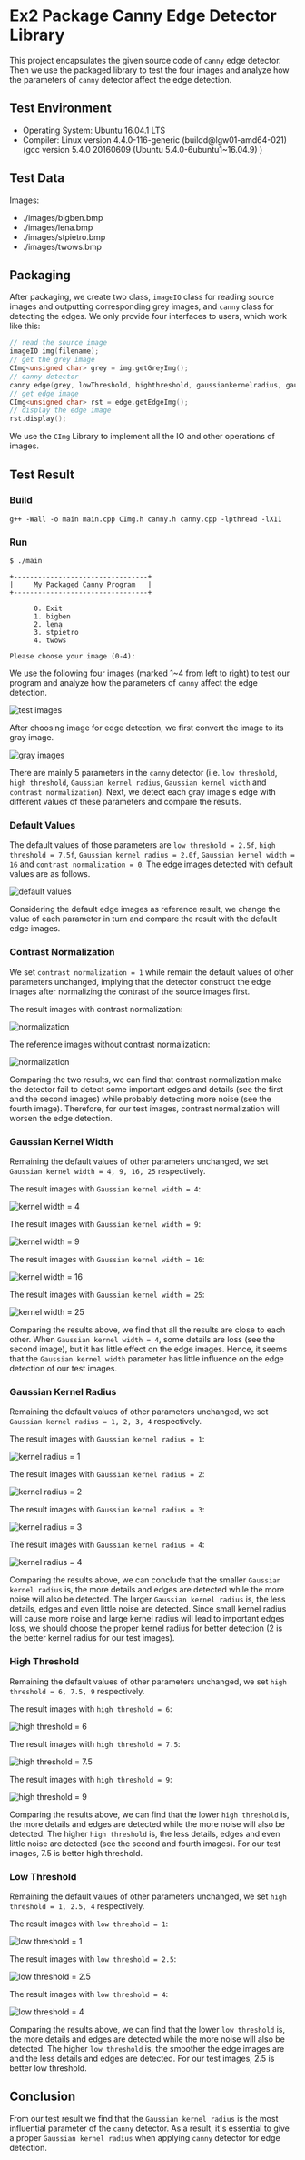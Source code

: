 # Ex2 Package Canny Edge Detector Library

This project encapsulates the given source code of `canny` edge detector. Then we use the packaged library to test the four images and analyze how the parameters of `canny` detector affect the edge detection.

## Test Environment

+ Operating System: Ubuntu 16.04.1 LTS
+ Compiler: Linux version 4.4.0-116-generic (buildd@lgw01-amd64-021) (gcc version 5.4.0 20160609 (Ubuntu 5.4.0-6ubuntu1~16.04.9) )

## Test Data

Images:

+ ./images/bigben.bmp
+ ./images/lena.bmp
+ ./images/stpietro.bmp
+ ./images/twows.bmp

## Packaging

After packaging, we create two class, `imageIO` class for reading source images and outputting corresponding grey images, and `canny` class for detecting the edges. We only provide four interfaces to users, which work like this:

```c++
// read the source image
imageIO img(filename);
// get the grey image
CImg<unsigned char> grey = img.getGreyImg();
// canny detector
canny edge(grey, lowThreshold, highthreshold, gaussiankernelradius, gaussiankernelwidth, contrastnormalised);
// get edge image
CImg<unsigned char> rst = edge.getEdgeImg();
// display the edge image
rst.display();
```

We use the `CImg` Library to implement all the IO and other operations of images.

## Test Result

### Build

```shell
g++ -Wall -o main main.cpp CImg.h canny.h canny.cpp -lpthread -lX11
```

### Run

```shell
$ ./main

+---------------------------------+
|     My Packaged Canny Program   |
+---------------------------------+

      0. Exit                      
      1. bigben                    
      2. lena                      
      3. stpietro                  
      4. twows                     

Please choose your image (0-4):
```

We use the following four images (marked 1~4 from left to right) to test our program and analyze how the parameters of `canny` affect the edge detection.

![test images](./images/report_images/original.jpg)

After choosing image for edge detection, we first convert the image to its gray image.

![gray images](./images/report_images/grey.jpg)

There are mainly 5 parameters in the `canny` detector (i.e. `low threshold`, `high threshold`, `Gaussian kernel radius`, `Gaussian kernel width` and `contrast normalization`). Next, we detect each gray image's edge with different values of these  parameters and compare the results.

### Default Values

The default values of those parameters are `low threshold = 2.5f`, `high threshold = 7.5f`, `Gaussian kernel radius = 2.0f`, `Gaussian kernel width = 16` and `contrast normalization = 0`. The edge images detected with default values are as follows.

![default values](./images/report_images/default.jpg)

Considering the default edge images as reference result, we change the value of each parameter in turn and compare the result with the default edge images.

### Contrast Normalization

We set `contrast normalization = 1` while remain the default values of other parameters unchanged, implying that the detector construct the edge images after normalizing the contrast of the source images first.

The result images with contrast normalization:

![normalization](./images/report_images/normalize.jpg)

The reference images without contrast normalization:

![normalization](./images/report_images/default.jpg)

Comparing the two results, we can find that contrast normalization make the detector fail to detect some important edges and details (see the first and the second images) while probably detecting more noise (see the fourth image). Therefore, for our test images, contrast normalization will worsen the edge detection.

### Gaussian Kernel Width

Remaining the default values of other parameters unchanged, we set `Gaussian kernel width = 4, 9, 16, 25` respectively.

The result images with `Gaussian kernel width = 4`:

![kernel width = 4](./images/report_images/kernel4.jpg)

The result images with `Gaussian kernel width = 9`:

![kernel width = 9](./images/report_images/kernel9.jpg)

The result images with `Gaussian kernel width = 16`:

![kernel width = 16](./images/report_images/default.jpg)

The result images with `Gaussian kernel width = 25`:

![kernel width = 25](./images/report_images/kernel25.jpg)

Comparing the results above, we find that all the results are close to each other. When `Gaussian kernel width = 4`, some details are loss (see the second image), but it has little effect on the edge images. Hence, it seems that the `Gaussian kernel width` parameter has little influence on the edge detection of our test images.

### Gaussian Kernel Radius

Remaining the default values of other parameters unchanged, we set `Gaussian kernel radius = 1, 2, 3, 4` respectively.

The result images with `Gaussian kernel radius = 1`:

![kernel radius = 1](./images/report_images/gaussion1.jpg)

The result images with `Gaussian kernel radius = 2`:

![kernel radius = 2](./images/report_images/default.jpg)

The result images with `Gaussian kernel radius = 3`:

![kernel radius = 3](./images/report_images/gaussion3.jpg)

The result images with `Gaussian kernel radius = 4`:

![kernel radius = 4](./images/report_images/gaussion4.jpg)

Comparing the results above, we can conclude that the smaller `Gaussian kernel radius` is, the more details and edges are detected while the more noise will also be detected. The larger `Gaussian kernel radius` is, the less details, edges and even little noise are detected. Since small kernel radius will cause more noise and large kernel radius will lead to important edges loss, we should choose the proper kernel radius for better detection (2 is the better kernel radius  for our test images).

### High Threshold

Remaining the default values of other parameters unchanged, we set `high threshold = 6, 7.5, 9` respectively.

The result images with `high threshold = 6`:

![high threshold = 6](./images/report_images/high6.jpg)

The result images with `high threshold = 7.5`:

![high threshold = 7.5](./images/report_images/default.jpg)

The result images with `high threshold = 9`:

![high threshold = 9](./images/report_images/high9.jpg)

Comparing the results above, we can find that the lower `high threshold` is, the more details and edges are detected while the more noise will also be detected. The higher `high threshold` is, the less details, edges and even little noise are detected (see the second and fourth images). For our test images, 7.5 is better high threshold.

### Low Threshold

Remaining the default values of other parameters unchanged, we set `high threshold = 1, 2.5, 4` respectively.

The result images with `low threshold = 1`:

![low threshold = 1](./images/report_images/low1.jpg)

The result images with `low threshold = 2.5`:

![low threshold = 2.5](./images/report_images/default.jpg)

The result images with `low threshold = 4`:

![low threshold = 4](./images/report_images/low4.jpg)

Comparing the results above, we can find that the lower `low threshold` is, the more details and edges are detected while the more noise will also be detected. The higher `low threshold` is, the smoother the edge images are and the less details and edges are detected. For our test images, 2.5 is better low threshold.

## Conclusion

From our test result we find that the `Gaussian kernel radius` is the most influential parameter of the `canny` detector. As a result, it's essential to give a proper `Gaussian kernel radius` when applying `canny` detector for edge detection.

